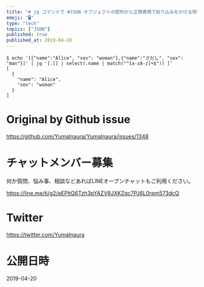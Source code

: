 ```yaml
---
title: "# jq コマンドで #JSON オブジェクトの配列から正規表現で絞り込みをかける例"
emoji: "🖥"
type: "tech"
topics: ["JSON"]
published: true
published_at: 2019-04-20
---
```


```
$ echo '[{"name":"Alice", "sex": "woman"},{"name":"さだし", "sex": "man"}]' | jq '[.[] | select(.name | match("^[a-zA-z]+$")) ]'
[
  {
    "name": "Alice",
    "sex": "woman"
  }
]
```

# Original by Github issue

https://github.com/YumaInaura/YumaInaura/issues/1348








<!-- Update From Qiita API -->

# チャットメンバー募集


何か質問、悩み事、相談などあればLINEオープンチャットもご利用ください。

https://line.me/ti/g2/eEPltQ6Tzh3pYAZV8JXKZqc7PJ6L0rpm573dcQ





# Twitter


https://twitter.com/YumaInaura


<!-- Update From Qiita API -->



# 公開日時

2019-04-20
